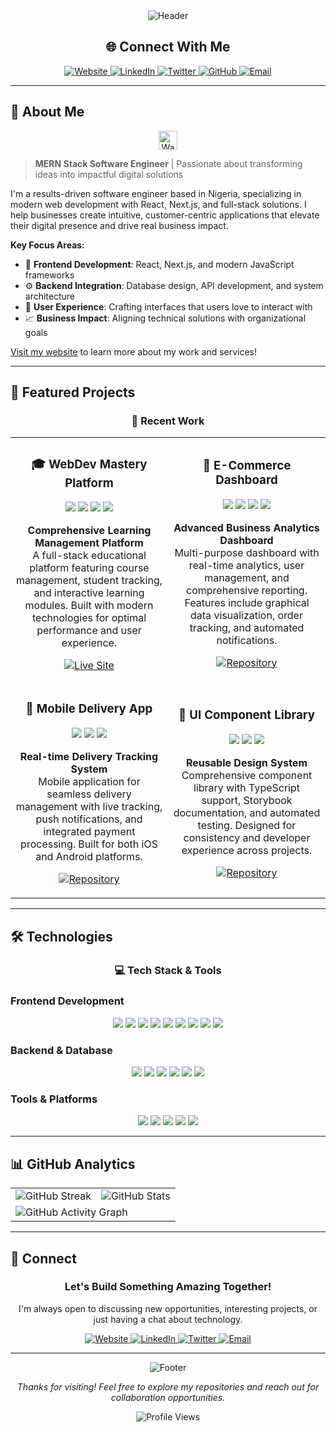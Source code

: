 <div align="center">
  <img src="https://capsule-render.vercel.app/api?type=waving&color=0:8B4513,50:CD853F,100:D2691E&height=200&section=header&text=Elijah%20Ndenwa&fontSize=50&fontAlignY=35&fontColor=ffffff&desc=SOFTWARE%20ENGINEER%20%7C%20FULL-STACK%20DEVELOPER&descAlignY=55&descAlign=center" alt="Header" />
</div>

<div align="center">
  <h2>🌐 Connect With Me</h2>
  <p align="center">
    <a href="http://anorateck.com" target="_blank">
      <img src="https://img.shields.io/badge/Website-8B4513?style=for-the-badge&logo=google-chrome&logoColor=white" alt="Website" />
    </a>
    <a href="https://www.linkedin.com/in/ndenwaelijah/" target="_blank">
      <img src="https://img.shields.io/badge/LinkedIn-8B4513?style=for-the-badge&logo=linkedin&logoColor=white" alt="LinkedIn" />
    </a>
    <a href="https://www.x.com/ElijahNdenwa" target="_blank">
      <img src="https://img.shields.io/badge/Twitter-8B4513?style=for-the-badge&logo=twitter&logoColor=white" alt="Twitter" />
    </a>
    <a href="https://github.com/Elinez19" target="_blank">
      <img src="https://img.shields.io/badge/GitHub-8B4513?style=for-the-badge&logo=github&logoColor=white" alt="GitHub" />
    </a>
    <a href="mailto:elijah@anorateck.com" target="_blank">
      <img src="https://img.shields.io/badge/Email-8B4513?style=for-the-badge&logo=gmail&logoColor=white" alt="Email" />
    </a>
  </p>
</div>

---

## 🚀 About Me

<div align="center">
  <img src="https://user-images.githubusercontent.com/18350557/176309783-0785949b-9127-417c-8b55-ab5a4333674e.gif" alt="Wave" width="30" height="30">
</div>

> **MERN Stack Software Engineer** | Passionate about transforming ideas into impactful digital solutions

I'm a results-driven software engineer based in Nigeria, specializing in modern web development with React, Next.js, and full-stack solutions. I help businesses create intuitive, customer-centric applications that elevate their digital presence and drive real business impact.

**Key Focus Areas:**

- 🎨 **Frontend Development**: React, Next.js, and modern JavaScript frameworks
- ⚙️ **Backend Integration**: Database design, API development, and system architecture
- 🎯 **User Experience**: Crafting interfaces that users love to interact with
- 📈 **Business Impact**: Aligning technical solutions with organizational goals

[Visit my website](http://anorateck.com) to learn more about my work and services!

---

## 🎯 Featured Projects

<div align="center">
  <h3>🚀 Recent Work</h3>
</div>

<table>
  <tr>
    <td width="50%">
      <h3 align="center">🎓 WebDev Mastery Platform</h3>
      <div align="center">
        <img src="https://img.shields.io/badge/React-20232A?style=for-the-badge&logo=react&logoColor=61DAFB" />
        <img src="https://img.shields.io/badge/Next.js-000000?style=for-the-badge&logo=next.js&logoColor=white" />
        <img src="https://img.shields.io/badge/Tailwind_CSS-38B2AC?style=for-the-badge&logo=tailwind-css&logoColor=white" />
        <img src="https://img.shields.io/badge/PostgreSQL-316192?style=for-the-badge&logo=postgresql&logoColor=white" />
      </div>
      <p align="center">
        <strong>Comprehensive Learning Management Platform</strong><br/>
        A full-stack educational platform featuring course management, student tracking, and interactive learning modules. Built with modern technologies for optimal performance and user experience.
      </p>
      <p align="center">
        <a href="http://anorateck.com" target="_blank">
          <img src="https://img.shields.io/badge/🌐_Live_Site-8B4513?style=for-the-badge&logo=google-chrome&logoColor=white" alt="Live Site" />
        </a>
      </p>
    </td>
    <td width="50%">
      <h3 align="center">🏢 E-Commerce Dashboard</h3>
      <div align="center">
        <img src="https://img.shields.io/badge/React-20232A?style=for-the-badge&logo=react&logoColor=61DAFB" />
        <img src="https://img.shields.io/badge/Node.js-43853D?style=for-the-badge&logo=node.js&logoColor=white" />
        <img src="https://img.shields.io/badge/MongoDB-4EA94B?style=for-the-badge&logo=mongodb&logoColor=white" />
        <img src="https://img.shields.io/badge/Express.js-404D59?style=for-the-badge" />
      </div>
      <p align="center">
        <strong>Advanced Business Analytics Dashboard</strong><br/>
        Multi-purpose dashboard with real-time analytics, user management, and comprehensive reporting. Features include graphical data visualization, order tracking, and automated notifications.
      </p>
      <p align="center">
        <a href="https://github.com/Elinez19" target="_blank">
          <img src="https://img.shields.io/badge/📂_Repository-8B4513?style=for-the-badge&logo=github&logoColor=white" alt="Repository" />
        </a>
      </p>
    </td>
  </tr>
  <tr>
    <td width="50%">
      <h3 align="center">📱 Mobile Delivery App</h3>
      <div align="center">
        <img src="https://img.shields.io/badge/React_Native-20232A?style=for-the-badge&logo=react&logoColor=61DAFB" />
        <img src="https://img.shields.io/badge/Socket.io-010101?style=for-the-badge&logo=socket.io&logoColor=white" />
        <img src="https://img.shields.io/badge/Firebase-039BE5?style=for-the-badge&logo=Firebase&logoColor=white" />
      </div>
      <p align="center">
        <strong>Real-time Delivery Tracking System</strong><br/>
        Mobile application for seamless delivery management with live tracking, push notifications, and integrated payment processing. Built for both iOS and Android platforms.
      </p>
      <p align="center">
        <a href="https://github.com/Elinez19" target="_blank">
          <img src="https://img.shields.io/badge/📂_Repository-8B4513?style=for-the-badge&logo=github&logoColor=white" alt="Repository" />
        </a>
      </p>
    </td>
    <td width="50%">
      <h3 align="center">🎨 UI Component Library</h3>
      <div align="center">
        <img src="https://img.shields.io/badge/React-20232A?style=for-the-badge&logo=react&logoColor=61DAFB" />
        <img src="https://img.shields.io/badge/TypeScript-007ACC?style=for-the-badge&logo=typescript&logoColor=white" />
        <img src="https://img.shields.io/badge/Storybook-FF4785?style=for-the-badge&logo=storybook&logoColor=white" />
      </div>
      <p align="center">
        <strong>Reusable Design System</strong><br/>
        Comprehensive component library with TypeScript support, Storybook documentation, and automated testing. Designed for consistency and developer experience across projects.
      </p>
      <p align="center">
        <a href="https://github.com/Elinez19" target="_blank">
          <img src="https://img.shields.io/badge/📂_Repository-8B4513?style=for-the-badge&logo=github&logoColor=white" alt="Repository" />
        </a>
      </p>
    </td>
  </tr>
</table>

---

## 🛠️ Technologies

<div align="center">
  <h3>💻 Tech Stack & Tools</h3>
</div>

### Frontend Development

<p align="center">
  <img src="https://img.shields.io/badge/HTML5-E34F26?style=for-the-badge&logo=html5&logoColor=white" />
  <img src="https://img.shields.io/badge/CSS3-1572B6?style=for-the-badge&logo=css3&logoColor=white" />
  <img src="https://img.shields.io/badge/JavaScript-F7DF1E?style=for-the-badge&logo=javascript&logoColor=black" />
  <img src="https://img.shields.io/badge/TypeScript-007ACC?style=for-the-badge&logo=typescript&logoColor=white" />
  <img src="https://img.shields.io/badge/React-20232A?style=for-the-badge&logo=react&logoColor=61DAFB" />
  <img src="https://img.shields.io/badge/Next.js-000000?style=for-the-badge&logo=next.js&logoColor=white" />
  <img src="https://img.shields.io/badge/Tailwind_CSS-38B2AC?style=for-the-badge&logo=tailwind-css&logoColor=white" />
  <img src="https://img.shields.io/badge/Material--UI-0081CB?style=for-the-badge&logo=material-ui&logoColor=white" />
  <img src="https://img.shields.io/badge/React_Native-20232A?style=for-the-badge&logo=react&logoColor=61DAFB" />
</p>

### Backend & Database

<p align="center">
  <img src="https://img.shields.io/badge/Node.js-43853D?style=for-the-badge&logo=node.js&logoColor=white" />
  <img src="https://img.shields.io/badge/Express.js-404D59?style=for-the-badge" />
  <img src="https://img.shields.io/badge/PostgreSQL-316192?style=for-the-badge&logo=postgresql&logoColor=white" />
  <img src="https://img.shields.io/badge/MongoDB-4EA94B?style=for-the-badge&logo=mongodb&logoColor=white" />
  <img src="https://img.shields.io/badge/Firebase-039BE5?style=for-the-badge&logo=Firebase&logoColor=white" />
  <img src="https://img.shields.io/badge/Prisma-3982CE?style=for-the-badge&logo=Prisma&logoColor=white" />
</p>

### Tools & Platforms

<p align="center">
  <img src="https://img.shields.io/badge/Git-F05032?style=for-the-badge&logo=git&logoColor=white" />
  <img src="https://img.shields.io/badge/GitHub-100000?style=for-the-badge&logo=github&logoColor=white" />
  <img src="https://img.shields.io/badge/VS_Code-0078D4?style=for-the-badge&logo=visual%20studio%20code&logoColor=white" />
  <img src="https://img.shields.io/badge/Postman-FF6C37?style=for-the-badge&logo=Postman&logoColor=white" />
  <img src="https://img.shields.io/badge/Socket.io-010101?style=for-the-badge&logo=socket.io&logoColor=white" />
</p>

---

## 📊 GitHub Analytics

<div align="center">
  <table>
    <tr>
      <td>
        <img src="https://github-readme-streak-stats.herokuapp.com/?user=Elinez19&stroke=ffffff&background=1c1917&ring=8B4513&fire=8B4513&currStreakNum=ffffff&currStreakLabel=8B4513&sideNums=ffffff&sideLabels=ffffff&dates=ffffff&hide_border=true" alt="GitHub Streak" />
      </td>
      <td>
        <img src="https://github-readme-stats.vercel.app/api?username=Elinez19&show_icons=true&theme=dark&hide_border=true&bg_color=1c1917&title_color=8B4513&icon_color=8B4513&text_color=ffffff" alt="GitHub Stats" />
      </td>
    </tr>
    <tr>
      <td colspan="2">
        <img src="https://github-readme-activity-graph.vercel.app/graph?username=Elinez19&theme=react-dark&hide_border=true&bg_color=1c1917&color=ffffff&line=8B4513&point=ffffff" alt="GitHub Activity Graph" />
      </td>
    </tr>
  </table>
</div>

---

## 🌟 Connect

<div align="center">
  <h3>Let's Build Something Amazing Together!</h3>
  <p>I'm always open to discussing new opportunities, interesting projects, or just having a chat about technology.</p>
  
  <p align="center">
    <a href="http://anorateck.com" target="_blank">
      <img src="https://img.shields.io/badge/Website-8B4513?style=for-the-badge&logo=google-chrome&logoColor=white" alt="Website" />
    </a>
    <a href="https://www.linkedin.com/in/ndenwaelijah/" target="_blank">
      <img src="https://img.shields.io/badge/LinkedIn-8B4513?style=for-the-badge&logo=linkedin&logoColor=white" alt="LinkedIn" />
    </a>
    <a href="https://www.x.com/ElijahNdenwa" target="_blank">
      <img src="https://img.shields.io/badge/Twitter-8B4513?style=for-the-badge&logo=twitter&logoColor=white" alt="Twitter" />
    </a>
    <a href="mailto:elijah@anorateck.com" target="_blank">
      <img src="https://img.shields.io/badge/Email-8B4513?style=for-the-badge&logo=gmail&logoColor=white" alt="Email" />
    </a>
  </p>
</div>

---

<div align="center">
  <img src="https://capsule-render.vercel.app/api?type=waving&color=0:8B4513,50:CD853F,100:D2691E&height=100&section=footer" alt="Footer" />
  
  <p><em>Thanks for visiting! Feel free to explore my repositories and reach out for collaboration opportunities.</em></p>
  
  ![Profile Views](https://komarev.com/ghpvc/?username=Elinez19&color=8B4513&style=for-the-badge&label=Profile+Views)
</div>
